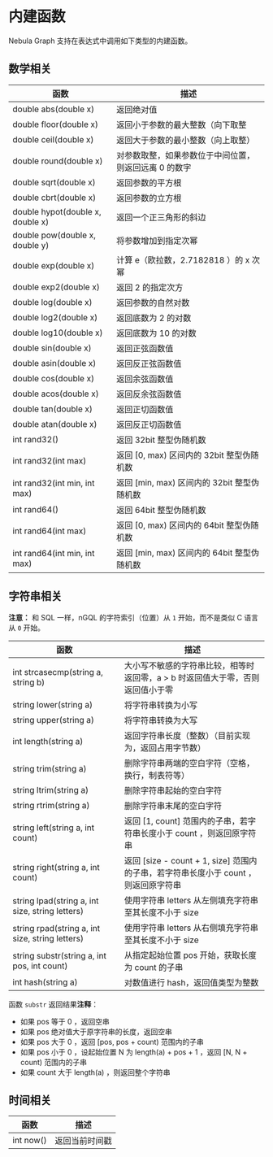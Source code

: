 # 内建函数

Nebula Graph 支持在表达式中调用如下类型的内建函数。

## 数学相关

函数| 描述 |
----  |  ----|
double abs(double x) | 返回绝对值    |
double floor(double x) | 返回小于参数的最大整数（向下取整   |
double ceil(double x) | 返回大于参数的最小整数（向上取整）  |
double round(double x) | 对参数取整，如果参数位于中间位置，则返回远离 0 的数字 |
double sqrt(double x) | 返回参数的平方根 |
double cbrt(double x) | 返回参数的立方根 |
double hypot(double x, double x) | 返回一个正三角形的斜边 |
double pow(double x, double y) | 将参数增加到指定次幂 |
double exp(double x) | 计算 e（欧拉数，2.7182818 ）的 x 次幂 |
double exp2(double x) | 返回 2 的指定次方 |
double log(double x) | 返回参数的自然对数 |
double log2(double x) | 返回底数为 2 的对数 |
double log10(double x) | 返回底数为 10 的对数 |
double sin(double x) | 返回正弦函数值 |
double asin(double x) | 返回反正弦函数值
double cos(double x) | 返回余弦函数值 |
double acos(double x) | 返回反余弦函数值 |
double tan(double x) | 返回正切函数值 |
double atan(double x) | 返回反正切函数值 |
int rand32() | 返回 32bit 整型伪随机数 |
int rand32(int max) | 返回 [0, max) 区间内的 32bit 整型伪随机数 |
int rand32(int min, int max) | 返回 [min, max) 区间内的 32bit 整型伪随机数 |
int rand64() | 返回 64bit 整型伪随机数 |
int rand64(int max) | 返回 [0, max) 区间内的 64bit 整型伪随机数 |
int rand64(int min, int max) | 返回 [min, max) 区间内的 64bit 整型伪随机数 |

## 字符串相关

**注意：** 和 SQL 一样，nGQL 的字符索引（位置）从 `1` 开始，而不是类似 C 语言从 `0` 开始。

函数| 描述 |
----  |  ----|
int strcasecmp(string a, string b) | 大小写不敏感的字符串比较，相等时返回零，a > b 时返回值大于零，否则返回值小于零 |
string lower(string a) | 将字符串转换为小写 |
string upper(string a) | 将字符串转换为大写 |
int length(string a) | 返回字符串长度（整数）（目前实现为，返回占用字节数） |
string trim(string a) | 删除字符串两端的空白字符（空格，换行，制表符等） |
string ltrim(string a) | 删除字符串起始的空白字符 |
string rtrim(string a) | 删除字符串末尾的空白字符 |
string left(string a, int count) | 返回 [1, count] 范围内的子串，若字符串长度小于 count ，则返回原字符串 |
string right(string a, int count) | 返回 [size - count + 1, size] 范围内的子串，若字符串长度小于 count ，则返回原字符串 |
string lpad(string a, int size, string letters) | 使用字符串 letters 从左侧填充字符串至其长度不小于 size |
string rpad(string a, int size, string letters)| 使用字符串 letters 从右侧填充字符串至其长度不小于 size  |
string substr(string a, int pos, int count) | 从指定起始位置 pos 开始，获取长度为 count 的子串 |
int hash(string a) | 对数值进行 hash，返回值类型为整数 |

函数 `substr` 返回结果**注释**：

- 如果 pos 等于 0 ，返回空串
- 如果 pos 绝对值大于原字符串的长度，返回空串
- 如果 pos 大于 0 ，返回 [pos, pos + count) 范围内的子串
- 如果 pos 小于 0 ，设起始位置 N 为 length(a) + pos + 1 ，返回 [N, N + count) 范围内的子串
- 如果 count 大于 length(a) ，则返回整个字符串

## 时间相关

函数| 描述 |
---   |  ---|
int now()  |返回当前时间戳 |
